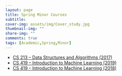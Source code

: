 ```yaml
---
layout: page
title: Spring Minor Courses
subtitle: 
cover-img: assets/img/Cover_study.jpg
thumbnail-img: ""
share-img: ""
comments: true
tags: [Academic,Spring,Minor]
---
```



- [CS 213 – Data Structures and Algorithms (2017)](cs213_2017-18.md)
- [CS 419 – Introduction to Machine Learning (2019)](cs419_minor_2019.md)
- [CS 419 – Introduction to Machine Learning (2018)](cs419_minor_2018.md)

<!-- - [CS 604 – Combinatorics (2018)](CS604_Minor_2018.md)
- [CS 736 – ALGORITHMS FOR MEDICAL IMAGE PROCESSING (2017)](CS736_Minor_2017.md)
- [CS 754 – ADVANCED IMAGE PROCESSING (2019)](CS754_Minor_2019.md)
- [CS 754 – ADVANCED IMAGE PROCESSING (2018)](CS754_Minor_2018.md)
- [CS 754 – ADVANCED IMAGE PROCESSING (2017)](CS754_Minor_2017.md)
- [CS 763 – COMPUTER VISION (2014)](CS763_Minor_2014.md) -->

